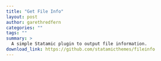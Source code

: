 ```yaml
---
title: "Get File Info"
layout: post
author: garethredfern
categories: ""
tags: ""
summary: >
  A simple Statamic plugin to output file information.
download_link: https://github.com/statamicthemes/fileinfo
---
```

